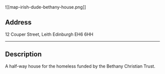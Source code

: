 
![[map-irish-dude-bethany-house.png]]

## Address
12 Couper Street, Leith
Edinburgh EH6 6HH

----
## Description
A half-way house for the homeless funded by the Bethany Christian Trust.